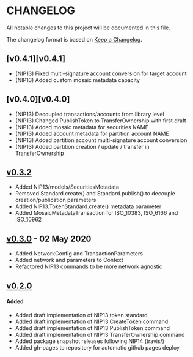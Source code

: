 # CHANGELOG
All notable changes to this project will be documented in this file.

The changelog format is based on [Keep a Changelog](https://keepachangelog.com/en/1.0.0/).

## [v0.4.1][v0.4.1]

- (NIP13) Fixed multi-signature account conversion for target account
- (NIP13) Added custom mosaic metadata capacity

## [v0.4.0][v0.4.0]

- (NIP13) Decoupled transactions/accounts from library level
- (NIP13) Changed PublishToken to TransferOwnership with first draft
- (NIP13) Added mosaic metadata for securities NAME
- (NIP13) Added account metadata for partition account NAME
- (NIP13) Added partition account multi-signature account conversion
- (NIP13) Added partition creation / update / transfer in TransferOwnership

## [v0.3.2][v0.3.2]

- Added NIP13/models/SecuritiesMetadata
- Removed Standard.create() and Standard.publish() to decouple creation/publication parameters
- Added NIP13.TokenStandard.create() metadata parameter
- Added MosaicMetadataTransaction for ISO_10383, ISO_6166 and ISO_10962

## [v0.3.0][v0.3.0] - 02 May 2020

- Added NetworkConfig and TransactionParameters
- Added network and parameters to Context
- Refactored NIP13 commands to be more network agnostic

## [v0.2.0][v0.2.0]

#### Added

- Added draft implementation of NIP13 token standard
- Added draft implementation of NIP13 CreateToken command
- Added draft implementation of NIP13 PublishToken command
- Added draft implementation of NIP13 TransferOwnership command
- Added package snapshot releases following NIP14 (travis/)
- Added gh-pages to repository for automatic github pages deploy


[v0.3.2]: https://github.com/nemfoundation/symbol-token-standards/releases/tag/v0.3.2
[v0.3.0]: https://github.com/nemfoundation/symbol-token-standards/releases/tag/v0.3.0
[v0.2.0]: https://github.com/nemfoundation/symbol-token-standards/releases/tag/v0.2.0

